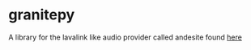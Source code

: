 # granitepy

A library for the lavalink like audio provider called andesite found [here](https://github.com/natanbc/andesite-node)

